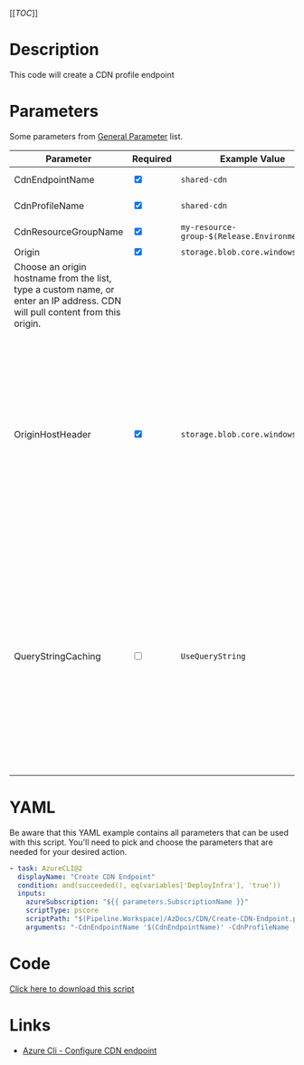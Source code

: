 [[_TOC_]]

# Description

This code will create a CDN profile endpoint

# Parameters

Some parameters from [General Parameter](/Azure/Azure-CLI-Snippets) list.

| Parameter                                         | Required                        | Example Value                                  | Description                                                                                                                                                                                                               |
| ------------------------------------------------- | ------------------------------- | ---------------------------------------------- | ------------------------------------------------------------------------------------------------------------------------------------------------------------------------------------------------------------------------- |
| CdnEndpointName                                    | <input type="checkbox" checked> | `shared-cdn`                                   | The name of the cdn endpoint.                                                                                                                                                       |
| CdnProfileName                                     | <input type="checkbox" checked> | `shared-cdn`                                   | The name of the cdn profile name.                                                                                                                                   |
| CdnResourceGroupName                                                                    | <input type="checkbox" checked> | `my-resource-group-$(Release.EnvironmentName`  | The name of the resource group.                                                                                                                                   |
| Origin                                             | <input type="checkbox" checked> | `storage.blob.core.windows.net`                | 
Choose an origin hostname from the list, type a custom name, or enter an IP address. CDN will pull content from this origin.                                                                                                                                 |
| OriginHostHeader                                   | <input type="checkbox" checked> | `storage.blob.core.windows.net` | The host header value sent to the origin with each request. If you leave this blank, the request hostname determines this value. Azure CDN origins, such as Web Apps, Blob Storage, and Cloud Services, require this host header value to match the origin hostname by default.                                                                                                                                |
| QueryStringCaching                                 | <input type="checkbox">         | `UseQueryString`                               | This sets how the CDN treats cacheable objects when the request URL contains query strings. This option has no effect when caching is turned off for the asset. This setting doesn't modify query string values sent back to the origin. Options are currently :  `BypassCaching`, `IgnoreQueryString` `NotSet`, `UseQueryString`                                                                                                                         |

# YAML

Be aware that this YAML example contains all parameters that can be used with this script. You'll need to pick and choose the parameters that are needed for your desired action.

```yaml
- task: AzureCLI@2
  displayName: "Create CDN Endpoint"
  condition: and(succeeded(), eq(variables['DeployInfra'], 'true'))
  inputs:
    azureSubscription: "${{ parameters.SubscriptionName }}"
    scriptType: pscore
    scriptPath: "$(Pipeline.Workspace)/AzDocs/CDN/Create-CDN-Endpoint.ps1"
    arguments: "-CdnEndpointName '$(CdnEndpointName)' -CdnProfileName '$(CdnProfileName)' -CdnResourceGroupName '$(CdnResourceGroupName)' -Origin '$(Origin)' -OriginHostHeader '$(OriginHostHeader)' -QueryStringCaching '$(QueryStringCaching)'"
```

# Code

[Click here to download this script](../../../../src/CDN/CDN/Create-CDN-Endpoint.ps1)

# Links

- [Azure Cli - Configure CDN endpoint](https://docs.microsoft.com/nl-nl/cli/azure/cdn/endpoint?view=azure-cli-latest#az-cdn-endpoint-create)

